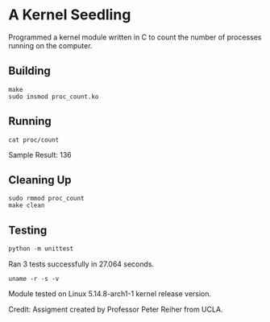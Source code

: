 # A Kernel Seedling
Programmed a kernel module written in C to count the number of processes running on the computer.

## Building
```shell
make
sudo insmod proc_count.ko
```

## Running
```shell
cat proc/count
```
Sample Result: 136

## Cleaning Up
```shell
sudo rmmod proc_count
make clean
```

## Testing
```python
python -m unittest
```
Ran 3 tests successfully in 27.064 seconds.

```shell
uname -r -s -v
```
Module tested on Linux 5.14.8-arch1-1 kernel release version.

Credit: Assigment created by Professor Peter Reiher from UCLA.